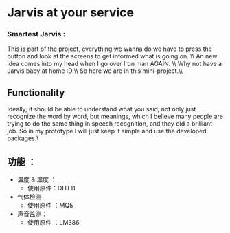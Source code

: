 # Jarvis at your service


<h3> Smartest Jarvis : </h3>
This is part of the project, everything we wanna do we have to press the button and look at the screens to get informed what is going on. \\
An new idea comes into my head when I go over Iron man AGAIN. \\
Why not have a Jarvis baby at home :D.\\
So here we are in this mini-project.\\

## Functionality
Ideally, it should be able to understand what you said, not only just recognize the word by word, but meanings, which I believe many people are trying to do the same thing in speech recognition, and they did a brilliant job. So in my prototype I will just keep it simple and use the developed packages.\\


## 功能 ：
- 温度 & 湿度 ：
    - 使用原件：DHT11
- 气体检测
    - 使用原件 ：MQ5
- 声音监测：
    - 使用原件 ：LM386
